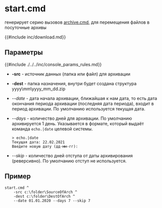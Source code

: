 # start.cmd

генерирует серию вызовов [archive.cmd](archive.md), для перемещения файлов в посуточные архивы 

{{#include inc/download.md}}

## Параметры

{{#include ./../../inc/console_params_rules.md}}

- **-src** - источник данных (папка или файл) для архивации
  
- **-dest** - папка назначения, внутри будет создана структура yyyy\mm\yyyy_mm_dd.zip
  
- *--date* - дата начала архивации, ближайшая к нам дата, то есть дата окончания периода архивации
             (последняя дата периода), входит в период архивации.
             По умолчанию используется текущая дата.
  
- *--days* - количество дней для архивации.
             По умолчанию архивируется 1 день.
             Указывается в формате, который выдаёт команда `echo.|date` целевой системы.
  ```dos,no_run,noplayground
  > echo.|date
  Текущая дата: 22.02.2021
  Введите новую дату (дд-мм-гг):
  ```
- *--skip* - количество дней отступа от даты архивирования (реверсивно).
             По умолчанию отступ не используется.

## Пример
```dos,no_run,noplayground
start.cmd ^
    -src c:\folder\SourceOfArch ^
    -dest c:\folder\DestOfArch ^
    --date 01.01.2020 --days 7 --skip 7
```
